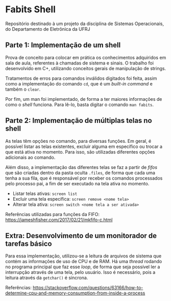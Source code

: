 # Fabits Shell
Repositório destinado à um projeto da disciplina de Sistemas Operacionais, do Departamento de Eletrônica da UFRJ

## Parte 1: Implementação de um shell
Prova de conceito para colocar em prática os conhecimentos adquiridos em sala de aula, referentes à chamadas de sistema e sinais. O trabalho foi desenvolvido em C+, utilizando conceitos gerais de manipulação de strings.

Tratamentos de erros para comandos inválidos digitados foi feita, assim como a implementação do comando `cd`, que é um *built-in command* e também o `clear`.

Por fim, um man foi implementado, de forma a ter maiores informações de como o *shell* funciona. Para lê-lo, basta digitar o comando `man fabits`.

## Parte 2: Implementação de múltiplas telas no shell
As telas têm opções no comando, para diversas funções. Em geral, é possível listar as telas existentes, excluir alguma em específico ou trocar a que está ativa no momento. Para isso, são utilizadas diferentes opções adicionais ao comando.

Além disso, a implementação das diferentes telas se faz a partir de _fifos_ que são criadas dentro da pasta oculta `.files`, de forma que cada uma tenha a sua fila, que é responsável por receber os comandos processados pelo processo pai, a fim de ser executado na tela ativa no momento.

* Listar telas ativas: `screen list`
* Excluir uma tela específica: `screen remove <nome tela>`
* Alterar tela ativa: `screen switch <nome tela a ser ativada>`

Referências utilizadas para funções da FIFO: https://jameshfisher.com/2017/02/21/mkfifo-c.html

## Extra: Desenvolvimento de um monitorador de tarefas básico
Para essa implementação, utilizou-se a leitura de arquivos de sistema que contém as informações de uso de CPU e de RAM. Há uma _thread_ rodando no programa principal que faz esse _loop_, de forma que seja possível ler a interrupção através de uma tela, pelo usuário. Isso é necessário, pois a leitura através da `getchar()` é síncrona.

Referências: https://stackoverflow.com/questions/63166/how-to-determine-cpu-and-memory-consumption-from-inside-a-process

